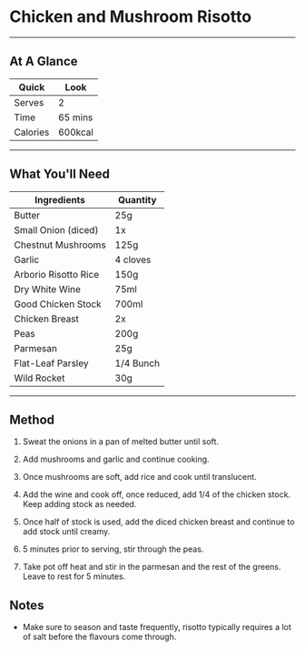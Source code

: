# Chicken and Mushroom Risotto

---

## At A Glance

Quick | Look
-- | --
Serves | 2
Time | 65 mins
Calories | 600kcal

---

## What You'll Need

Ingredients | Quantity
-- | --
Butter | 25g
Small Onion (diced) | 1x
Chestnut Mushrooms | 125g
Garlic | 4 cloves
Arborio Risotto Rice | 150g
Dry White Wine  | 75ml
Good Chicken Stock | 700ml
Chicken Breast | 2x
Peas | 200g
Parmesan | 25g
Flat-Leaf Parsley | 1/4 Bunch
Wild Rocket | 30g

---

## Method

1. Sweat the onions in a pan of melted butter until soft.

2. Add mushrooms and garlic and continue cooking.

3. Once mushrooms are soft, add rice and cook until translucent.

4. Add the wine and cook off, once reduced, add 1/4 of the chicken stock. Keep adding stock as needed.

5. Once half of stock is used, add the diced chicken breast and continue to add stock until creamy.

6. 5 minutes prior to serving, stir through the peas.

7. Take pot off heat and stir in the parmesan and the rest of the greens. Leave to rest for 5 minutes.

## Notes

* Make sure to season and taste frequently, risotto typically requires a lot of salt before the flavours come through.